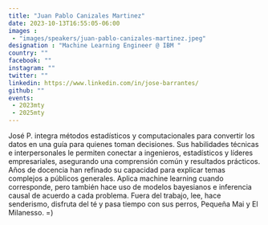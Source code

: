 ```yaml
---
title: "Juan Pablo Canizales Martinez"
date: 2023-10-13T16:55:05-06:00
images : 
 - "images/speakers/juan-pablo-canizales-martinez.jpeg"
designation : "Machine Learning Engineer @ IBM "
country: ""
facebook: ""
instagram: ""
twitter: ""
linkedin: https://www.linkedin.com/in/jose-barrantes/
github: ""
events: 
 - 2023mty
 - 2025mty
---
```


José P. integra métodos estadísticos y computacionales para convertir los datos en una guía para quienes toman decisiones. Sus habilidades técnicas e interpersonales le permiten conectar a ingenieros, estadísticos y líderes empresariales, asegurando una comprensión común y resultados prácticos. Años de docencia han refinado su capacidad para explicar temas complejos a públicos generales. Aplica machine learning cuando corresponde, pero también hace uso de modelos bayesianos e inferencia causal de acuerdo a cada problema. Fuera del trabajo, lee, hace senderismo, disfruta del té y pasa tiempo con sus perros, Pequeña Mai y El Milanesso. =)